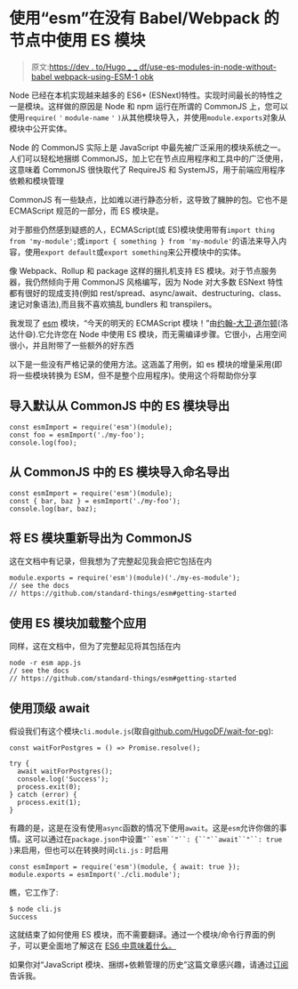 # 使用“esm”在没有 Babel/Webpack 的节点中使用 ES 模块

> 原文:[https://dev . to/Hugo _ _ df/use-es-modules-in-node-without-babel webpack-using-ESM-1 obk](https://dev.to/hugo__df/use-es-modules-in-node-without-babelwebpack-using-esm-1obk)

Node 已经在本机实现越来越多的 ES6+ (ESNext)特性。实现时间最长的特性之一是模块。这样做的原因是 Node 和 npm 运行在所谓的 CommonJS 上，您可以使用`require(` `'` `module-name` `'` `)`从其他模块导入，并使用`module.exports`对象从模块中公开实体。

Node 的 CommonJS 实际上是 JavaScript 中最先被广泛采用的模块系统之一。人们可以轻松地捆绑 CommonJS，加上它在节点应用程序和工具中的广泛使用，这意味着 CommonJS 很快取代了 RequireJS 和 SystemJS，用于前端应用程序依赖和模块管理

CommonJS 有一些缺点，比如难以进行静态分析，这导致了臃肿的包。它也不是 ECMAScript 规范的一部分，而 ES 模块是。

对于那些仍然感到疑惑的人，ECMAScript(或 ES)模块使用带有`import thing from 'my-module';`或`import { something } from 'my-module'`的语法来导入内容，使用`export default`或`export something`来公开模块中的实体。

像 Webpack、Rollup 和 package 这样的捆扎机支持 ES 模块。对于节点服务器，我仍然倾向于用 CommonJS 风格编写，因为 Node 对大多数 ESNext 特性都有很好的现成支持(例如 rest/spread、async/await、destructuring、class、速记对象语法),而且我不喜欢搞乱 bundlers 和 transpilers。

我发现了 [esm](https://github.com/standard-things/esm) 模块，“今天的明天的 ECMAScript 模块！”由[约翰-大卫·道尔顿](https://github.com/jdalton)(洛达什😄).它允许您在 Node 中使用 ES 模块，而无需编译步骤。它很小，占用空间很小，并且附带了一些额外的好东西

以下是一些没有严格记录的使用方法。这涵盖了用例，如 es 模块的增量采用(即将一些模块转换为 ESM，但不是整个应用程序)。使用这个将帮助你分享

## 导入默认从 CommonJS 中的 ES 模块导出

```
const esmImport = require('esm')(module);
const foo = esmImport('./my-foo');
console.log(foo); 
```

## 从 CommonJS 中的 ES 模块导入命名导出

```
const esmImport = require('esm')(module);
const { bar, baz } = esmImport('./my-foo');
console.log(bar, baz); 
```

## 将 ES 模块重新导出为 CommonJS

这在文档中有记录，但我想为了完整起见我会把它包括在内

```
module.exports = require('esm')(module)('./my-es-module');
// see the docs
// https://github.com/standard-things/esm#getting-started 
```

## 使用 ES 模块加载整个应用

同样，这在文档中，但为了完整起见将其包括在内

```
node -r esm app.js
// see the docs
// https://github.com/standard-things/esm#getting-started 
```

## 使用顶级 await

假设我们有这个模块`cli.module.js`(取自[github.com/HugoDF/wait-for-pg](https://github.com/HugoDF/wait-for-pg/blob/master/wait-for-pg-cli.module.js#L35-L44)):

```
const waitForPostgres = () => Promise.resolve();

try {
  await waitForPostgres();
  console.log('Success');
  process.exit(0);
} catch (error) {
  process.exit(1);
} 
```

有趣的是，这是在没有使用`async`函数的情况下使用`await`。这是`esm`允许你做的事情。这可以通过在`package.json`中设置`"``esm``"``: {``"``await``"``: true }`来启用，但也可以在转换时间`cli.js` :
时启用

```
const esmImport = require('esm')(module, { await: true });
module.exports = esmImport('./cli.module'); 
```

瞧，它工作了:

```
$ node cli.js
Success 
```

这就结束了如何使用 ES 模块，而不需要翻译。通过一个模块/命令行界面的例子，可以更全面地了解这在 [ES6 中意味着什么。](https://dev.to/hugo__df/es6-by-example-a-modulecli-to-wait-for-postgres-in-docker-compose-902)

如果你对“JavaScript 模块、捆绑+依赖管理的历史”这篇文章感兴趣，请通过[订阅](https://buttondown.email/hugo)告诉我。